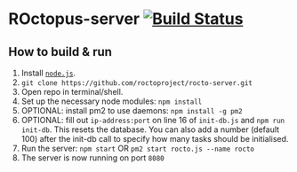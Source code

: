 # ROctopus-server [![Build Status](https://travis-ci.org/roctoproject/rocto-server.svg)](https://travis-ci.org/roctoproject/rocto-server)
## How to build & run

1. Install [`node.js`](https://nodejs.org/en/download/).
2. `git clone https://github.com/roctoproject/rocto-server.git`
3. Open repo in terminal/shell.
4. Set up the necessary node modules: `npm install`
5. OPTIONAL: install pm2 to use daemons: `npm install -g pm2`
6. OPTIONAL: fill out `ip-address:port` on line 16 of `init-db.js` and `npm run init-db`. This resets the database. You can also add a number (default 100) after the init-db call to specify how many tasks should be initialised.
6. Run the server: `npm start` OR `pm2 start rocto.js --name rocto`
7. The server is now running on port `8080`
